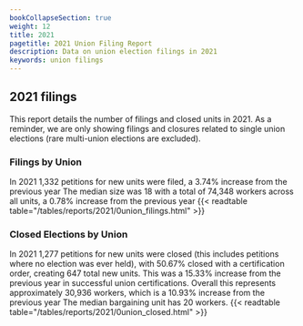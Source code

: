 ```yaml
---
bookCollapseSection: true
weight: 12
title: 2021
pagetitle: 2021 Union Filing Report
description: Data on union election filings in 2021
keywords: union filings
---
```


## 2021 filings

This report details the number of filings and closed units in 2021. As a reminder, we are only showing filings and closures related to single union elections (rare multi-union elections are excluded).

### Filings by Union
In 2021 1,332 petitions for new units were filed, a 3.74% increase from the previous year The median size was 18 with a total of 74,348 workers across all units, a 0.78% increase from the previous year
{{< readtable table="/tables/reports/2021/0union_filings.html" >}}

### Closed Elections by Union
In 2021 1,277 petitions for new units were closed (this includes petitions where no election was ever held), with 50.67% closed with a certification order, creating 647 total new units. This was a 15.33% increase from the previous year in successful union certifications. Overall this represents approximately 30,936 workers, which is a 10.93% increase from the previous year The median bargaining unit has 20 workers.
{{< readtable table="/tables/reports/2021/0union_closed.html" >}}
